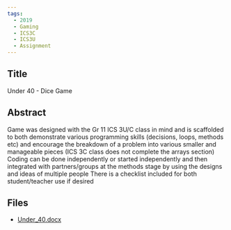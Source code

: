 ```yaml
---
tags:
  - 2019
  - Gaming
  - ICS3C
  - ICS3U
  - Assignment
---
```

    
## Title

Under 40 - Dice Game

## Abstract

Game was designed with the Gr 11 ICS 3U/C class in mind and is scaffolded to both demonstrate various programming skills (decisions, loops, methods etc) and encourage the breakdown of a problem into various smaller and manageable pieces (ICS 3C class does not complete the arrays section)
Coding can be done independently or started independently and then integrated with partners/groups at the methods stage by using the designs and ideas of multiple people
There is a checklist included for both student/teacher use if desired 

## Files

- [Under_40.docx](resources/2019/Catherine_McCaffery/Under_40.docx)
